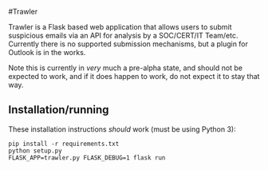 #Trawler

Trawler is a Flask based web application that allows users to submit suspicious emails via an API for analysis by a SOC/CERT/IT Team/etc. Currently there is no supported submission mechanisms, but a plugin for Outlook is in the works.

Note this is currently in *very* much a pre-alpha state, and should not be expected to work, and if it does happen to work, do not expect it to stay that way.

## Installation/running

These installation instructions _should_ work (must be using Python 3):

```
pip install -r requirements.txt
python setup.py
FLASK_APP=trawler.py FLASK_DEBUG=1 flask run
```